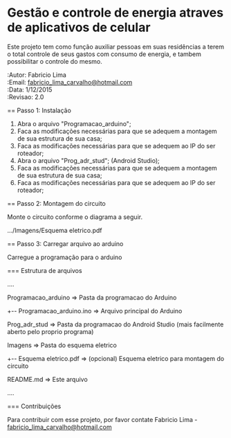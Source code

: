 # Gestão e controle de energia atraves de aplicativos de celular
Este projeto tem como função auxiliar pessoas em suas residências a terem o total controle de seus gastos com consumo de energia,
e tambem possibilitar o controle do mesmo.

:Autor: Fabricio Lima </br>
:Email: fabricio_lima_carvalho@hotmail.com </br>
:Data: 1/12/2015 </br>
:Revisao: 2.0 </br>

== Passo 1: Instalação

1. Abra o arquivo "Programacao_arduino";
2. Faca as modificações necessárias para que se adequem a montagem de sua estrutura de sua casa;
3. Faca as modificações necessárias para que se adequem ao IP do ser roteador;
4. Abra o arquivo "Prog_adr_stud"; (Android Studio);
5. Faca as modificações necessárias para que se adequem a montagem de sua estrutura de sua casa;
6. Faca as modificações necessárias para que se adequem ao IP do ser roteador;

== Passo 2: Montagem do circuito

Monte o circuito conforme o diagrama a seguir.

.../Imagens/Esquema eletrico.pdf

== Passo 3: Carregar arquivo ao arduino

Carregue a programação para o arduino

=== Estrutura de arquivos

....

 Programacao_arduino          => Pasta da programacao do Arduino
 
 +-- Programacao_arduino.ino  => Arquivo principal do Arduino
 
 Prog_adr_stud                => Pasta da programacao do Android Studio (mais facilmente aberto pelo proprio programa)
 
 Imagens                      => Pasta do esquema eletrico
 
 +-- Esquema eletrico.pdf     => (opcional) Esquema eletrico para montagem do circuito
 
 README.md                    => Este arquivo

....

=== Contribuições

Para contribuir com esse projeto, por favor contate Fabricio Lima - fabricio_lima_carvalho@hotmail.com

